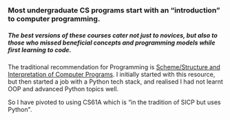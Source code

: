 ### Most undergraduate CS programs start with an “introduction” to computer programming. 
##### The best versions of these courses cater not just to novices, but also to those who missed beneficial concepts and programming models while first learning to code.


The traditional recommendation for Programming is [Scheme/Structure and Interpretation of Computer Programs](https://sarabander.github.io/sicp/html/index.xhtml). 
I initially started with this resource, but then started a job with a Python tech stack, and realised I had not learnt OOP and advanced Python topics well. 


So I have pivoted to using CS61A which is “in the tradition of SICP but uses Python".
